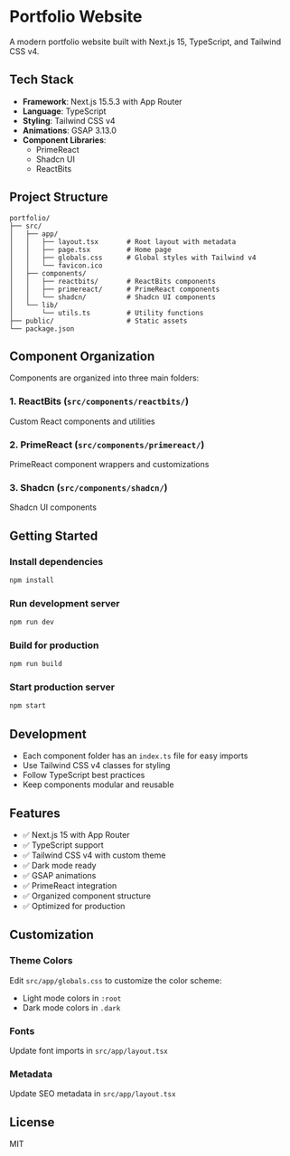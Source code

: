 # Portfolio Website

A modern portfolio website built with Next.js 15, TypeScript, and Tailwind CSS v4.

## Tech Stack

- **Framework**: Next.js 15.5.3 with App Router
- **Language**: TypeScript
- **Styling**: Tailwind CSS v4
- **Animations**: GSAP 3.13.0
- **Component Libraries**:
  - PrimeReact
  - Shadcn UI
  - ReactBits

## Project Structure

```
portfolio/
├── src/
│   ├── app/
│   │   ├── layout.tsx       # Root layout with metadata
│   │   ├── page.tsx         # Home page
│   │   ├── globals.css      # Global styles with Tailwind v4
│   │   └── favicon.ico
│   ├── components/
│   │   ├── reactbits/       # ReactBits components
│   │   ├── primereact/      # PrimeReact components
│   │   └── shadcn/          # Shadcn UI components
│   └── lib/
│       └── utils.ts         # Utility functions
├── public/                  # Static assets
└── package.json
```

## Component Organization

Components are organized into three main folders:

### 1. ReactBits (`src/components/reactbits/`)
Custom React components and utilities

### 2. PrimeReact (`src/components/primereact/`)
PrimeReact component wrappers and customizations

### 3. Shadcn (`src/components/shadcn/`)
Shadcn UI components

## Getting Started

### Install dependencies
```bash
npm install
```

### Run development server
```bash
npm run dev
```

### Build for production
```bash
npm run build
```

### Start production server
```bash
npm start
```

## Development

- Each component folder has an `index.ts` file for easy imports
- Use Tailwind CSS v4 classes for styling
- Follow TypeScript best practices
- Keep components modular and reusable

## Features

- ✅ Next.js 15 with App Router
- ✅ TypeScript support
- ✅ Tailwind CSS v4 with custom theme
- ✅ Dark mode ready
- ✅ GSAP animations
- ✅ PrimeReact integration
- ✅ Organized component structure
- ✅ Optimized for production

## Customization

### Theme Colors
Edit `src/app/globals.css` to customize the color scheme:
- Light mode colors in `:root`
- Dark mode colors in `.dark`

### Fonts
Update font imports in `src/app/layout.tsx`

### Metadata
Update SEO metadata in `src/app/layout.tsx`

## License

MIT
